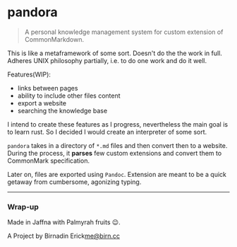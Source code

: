 # pandora

> A personal knowledge management system for custom extension
> of CommonMarkdown. 

This is like a metaframework of some sort. Doesn't do the the work in full.
Adheres UNIX philosophy partially, i.e. to do one work and do it well.

Features(WIP):

  - links between pages
  - ability to include other files content
  - export a website
  - searching the knowledge base

I intend to create these features as I progress, nevertheless the main goal
is to learn rust. So I decided I would create an interpreter of some sort.

`pandora` takes in a directory of `*.md` files and then convert then to a 
website. During the process, it **parses** few custom extensions and convert
them to CommonMark specification.

Later on, files are exported using `Pandoc`. Extension are meant to be a
quick getaway from cumbersome, agonizing typing.


---


### Wrap-up

Made in Jaffna with Palmyrah fruits :wink:.

A Project by Birnadin Erick<me@birn.cc>
